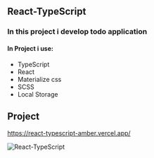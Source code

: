 ## React-TypeScript
### In this project i develop todo application
#### In Project i use:
+ TypeScript
+ React
+ Materialize css
+ SCSS
+ Local Storage

## Project
https://react-typescript-amber.vercel.app/

![React-TypeScript](/preview.png)

